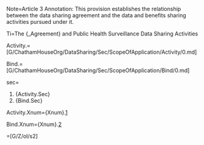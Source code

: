 Note=Article 3 Annotation: This provision establishes the relationship between the data sharing agreement and the data and benefits sharing activities pursued under it.

Ti=The {_Agreement} and Public Health Surveillance Data Sharing Activities

Activity.=[G/ChathamHouseOrg/DataSharing/Sec/ScopeOfApplication/Activity/0.md]

Bind.=[G/ChathamHouseOrg/DataSharing/Sec/ScopeOfApplication/Bind/0.md]

sec=<ol class="secs-and"><li>{Activity.Sec}<li>{Bind.Sec}</ol>

Activity.Xnum={Xnum}.<a href="#ScopeOfApplication.Activity.Sec" class="xref">1</a>

Bind.Xnum={Xnum}.<a href="#ScopeOfApplication.Bind.Sec" class="xref">2</a>

=[G/Z/ol/s2]
